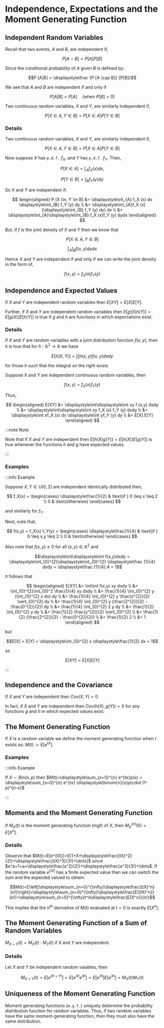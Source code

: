 # Independence, Expectations and the Moment Generating Function

## Independent Random Variables

Recall that two events, $A$ and $B$, are independent if,

$$P [A \cap B] = P[A] P[B]$$

Since the conditional probability of $A$ given $B$ is defined by:

$$P [A|B] = \displaystyle\frac {P [A \cap B]} {P[B]}$$

We see that $A$ and $B$ are independent if and only if

$$P[A|B] = P[A] \quad (\text{when } P [B] > 0 )$$

Two continuous random variables, $X$ and $Y$, are similarly independent if,

$$P [X \in A, Y \in B] = P [X \in A] P[Y \in B]$$

### Details

Two continuous random variables, $X$ and $Y$, are similarly independent if,

$$P [X \in A, Y \in B] = P [X \in A] P[Y \in B]$$

Now suppose $X$ has `p.d.f.` $f_X$, and $Y$ has `p.d.f.` $f_Y$.
Then,

$$P [X \in A] = \displaystyle\int_{A} f_X (x) dx,$$

$$P [Y \in B] = \displaystyle\int_{B} f_Y (y) dy$$

So $X$ and $Y$ are independent if:

$$
\begin{aligned}
P [X \in, Y \in B] &= \displaystyle\int_{A} f_X (x) dx \displaystyle\int_{B} f_Y (y) dy \\
  &= \displaystyle\int_{A}f_X (x) (\displaystyle\int_{B} f_Y (y) dy) dx \\
  &= \displaystyle\int_{A}\displaystyle\int_{B} f_X (x)f_Y (y) dydx
\end{aligned}
$$

But, if $f$ is the joint density of $X$ and $Y$ then we know that

$$P [X \in A, Y \in B]$$

$$\displaystyle\int_{A}\displaystyle\int_{B} f (x,y) dydx$$

Hence $X$ and $Y$ are independent if and only if we can write the joint density in the form of,

$$f(x,y) = f_X (x)f_Y (y)$$

## Independence and Expected Values

If $X$ and $Y$ are independent random variables then $E[XY]=E[X]E[Y]$.

Further, if $X$ and $Y$ are independent random variables then $E[g(X)h(Y)]=E[g(X)]E[h(Y)]$ is true if $g$ and $h$ are functions in which expectations exist.

### Details

If $X$ and $Y$ are random variables with a joint distribution function $f(x,y)$, then it is true that for $h:\mathbb{R}^2\to\mathbb{R}$ we have

$$E[h(X,Y)]=\displaystyle\int\displaystyle\int h(x,y)f(x,y)dxdy$$

for those $h$ such that the integral on the right exists

Suppose $X$ and $Y$ are independent continuous random variables, then

$$f(x,y) = f_X (x) f_Y (y)$$

Thus,

$$
\begin{aligned}
  E[XY] &= \displaystyle\int\displaystyle\int xy f (x,y) dxdy \\
  &= \displaystyle\int\displaystyle\int xy f_X (x) f_Y (y) dxdy \\
  &= \displaystyle\int xf_X (x) dx \displaystyle\int yf_Y (y) dy \\
  &= E[X] E[Y]
\end{aligned}
$$

:::note Note

Note that if $X$ and $Y$ are independent then $E[h(X) g(Y)] = E [h(X)] E[g(Y)]$ is true whenever the functions $h$ and $g$ have expected values.

:::

### Examples

:::info Example

Suppose $X,Y \in U (0,2)$ are independent identically distributed then,

$$
f_X(x) =
  \begin{cases}
    \displaystyle\frac{1}{2} & \text{if } 0 \leq x \leq 2 \\
    0 & \text{otherwise}
  \end{cases}
$$

and similarly for $f_Y$.

Next, note that,

$$
f(x,y) =
  f_X(x) f_Y(y) =
    \begin{cases}
      \displaystyle\frac{1}{4} & \text{if } 0 \leq x,y \leq 2 \\
      0 & \text{otherwise}
    \end{cases}
$$

Also note that $f(x,y) \geq 0$ for all $(x,y) \in \mathbb{R}^2$ and

$$\displaystyle\int\displaystyle\int f(x,y)dxdy = \displaystyle\int_{0}^{2}\displaystyle\int_{0}^{2} \displaystyle\frac {1}{4} dxdy = \displaystyle\frac {1}{4}.4 = 1$$

It follows that


$$
\begin{aligned}
  E[XY] &= \int\int f(x,y) xy dxdy \\
  &= \int_{0}^{2}\int_{0}^2 \frac{1}{4} xy dxdy \\
  &= \frac{1}{4} \int_{0}^{2} y (\int_{0}^{2} x dx) dy \\
  &= \frac{1}{4} \int_{0}^{2} y \frac{x^{2}}{2} \vert_{0}^{2} dy \\
  &= \frac{1}{4} \int_{0}^{2} y (\frac{2^{2}}{2} - \frac{0^{2}}{2}) dy \\
  &= \frac{1}{4} \int_{0}^{2} 2 y dy \\
  &= \frac{1}{2} \int_{0}^{2} y dy \\
  &= \frac{1}{2} \frac{y^{2}}{2} \vert_{0}^{2} \\
  &= \frac{1}{2} (\frac{2^{2}}{2} - \frac{0^{2}}{2}) \\
  &= \frac{1}{2} 2 \\
  &= 1
\end{aligned}
$$

but

$$E[X] = E[Y] = \displaystyle\int_{0}^{2} x \displaystyle\frac{1}{2} dx = 1$$

so

$$E[XY] = E[X] E[Y]$$

:::

## Independence and the Covariance

If $X$ and $Y$ are independent then $Cov(X,Y)=0$

In fact, if $X$ and $Y$ are independent then $Cov(h(X),g(Y))=0$ for any functions $g$ and $h$ in which expected values exist.

## The Moment Generating Function

If $X$ is a random variable we define the moment generating function when $t$ exists as: $M(t):=E[e^{tX}]$.

### Examples

:::info Example

If $X\sim Bin(n,p)$ then $M(t)=\displaystyle\sum_{x=0}^{n} e^{tx}p(x) = \displaystyle\sum_{x=0}^{n} e^{tx} \displaystyle\binom{n}{x}p\cdot (1-p)^{n-x}$

:::

## Moments and the Moment Generating Function

If $M_{X}(t)$ is the moment generating function (mgf) of $X$, then $M_{X}^{(n)}(0)=E[X^n]$.

### Details

Observe that $M(t)=E[e^{tX}]=E[1+X+\displaystyle\frac{(tX)^2}{2!}+\displaystyle\frac{(tX)^3}{3!}+\dots]$ since $e^a=1+a+\displaystyle\frac{a^2}{2!}+\displaystyle\frac{a^3}{3!}+\dots$.
If the random variable $e^{|tX|}$ has a finite expected value then we can switch the sum and the expected valued to obtain:

$$M(t)=E\left[\displaystyle\sum_{n=0}^{\infty}\displaystyle\frac{(tX)^n}{n!}\right]=\displaystyle\sum_{n=0}^{\infty}\displaystyle\frac{E[(tX)^n]}{n!}=\displaystyle\sum_{n=0}^{\infty}t^n\displaystyle\frac{E[X^n]}{n!}$$

This implies that the $n^{th}$ derivative of $M(t)$ evaluated at $t=0$ is exactly $E[X^n]$.

## The Moment Generating Function of a Sum of Random Variables

$M_{X+Y}(t)=M_{X}(t)\cdot M_{Y}(t)$ if $X$ and $Y$ are independent.

### Details

Let $X$ and $Y$ be independent random vaiables, then

$$M_{X+Y}(t)=E[e^{Xt+Yt}]=E[e^{Xt}e^{Xt}]=E[e^{Xt}]E[e^{Xt}]=M_{X}(t)M_{Y}(t)$$

## Uniqueness of the Moment Generating Function

Moment generating functions (`m.g.f.`) uniquely determine the probability distribution function for random variables.
Thus, if two random variables have the same moment-generating function, then they must also have the same distribution.
